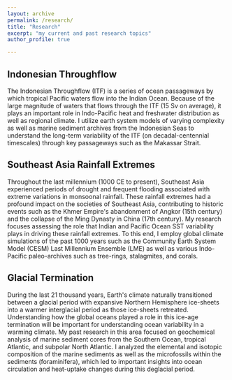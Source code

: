 ```yaml
---
layout: archive
permalink: /research/
title: "Research"
excerpt: "my current and past research topics"
author_profile: true

---
```


## Indonesian Throughflow

The Indonesian Throughflow (ITF) is a series of ocean passageways by which tropical Pacific waters flow into the Indian Ocean. Because of the large magnitude of waters that flows through the ITF (15 Sv on average), it plays an important role in Indo-Pacific heat and freshwater distribution as well as regional climate. I utilize earth system models of varying complexity as well as marine sediment archives from the Indonesian Seas to understand the long-term variability of the ITF (on decadal-centennial timescales) through key passageways such as the Makassar Strait.

## Southeast Asia Rainfall Extremes

Throughout the last millennium (1000 CE to present), Southeast Asia experienced periods of drought and frequent flooding associated with extreme variations in monsoonal rainfall. These rainfall extremes had a profound impact on the societies of Southeast Asia, contributing to historic events such as the Khmer Empire's abandonment of Angkor (15th century) and the collapse of the Ming Dynasty in China (17th century). My research focuses assessing the role that Indian and Pacific Ocean SST variability plays in driving these rainfall extremes. To this end, I employ global climate simulations of the past 1000 years such as the Community Earth System Model (CESM) Last Millennium Ensemble (LME) as well as various Indo-Pacific paleo-archives such as tree-rings, stalagmites, and corals.

## Glacial Termination

During the last 21 thousand years, Earth's climate naturally transitioned between a glacial period with expansive Northern Hemisphere ice-sheets into a warmer interglacial period as those ice-sheets retreated. Understanding how the global oceans played a role in this ice-age termination will be important for understanding ocean variability in a warming climate. My past research in this area focused on geochemical analysis of marine sediment cores from the Southern Ocean, tropical Atlantic, and subpolar North Atlantic. I analyzed the elemental and isotopic composition of the marine sediments as well as the microfossils within the sediments (foraminifera), which led to important insights into ocean circulation and heat-uptake changes during this deglacial period.
